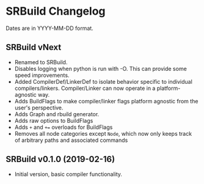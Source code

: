 # SRBuild Changelog
Dates are in YYYY-MM-DD format.

## SRBuild vNext
- Renamed to SRBuild.
- Disables logging when python is run with -O. This can provide some speed improvements.
- Added CompilerDef/LinkerDef to isolate behavior specific to individual compilers/linkers. Compiler/Linker can now operate in a platform-agnostic way.
- Adds BuildFlags to make compiler/linker flags platform agnostic from the user's perspective.
- Adds Graph and rbuild generator.
- Adds raw options to BuildFlags
- Adds `+` and `+=` overloads for BuildFlags
- Removes all node categories except `Node`, which now only keeps track of arbitrary paths and associated commands

## SRBuild v0.1.0 (2019-02-16)
- Initial version, basic compiler functionality.
